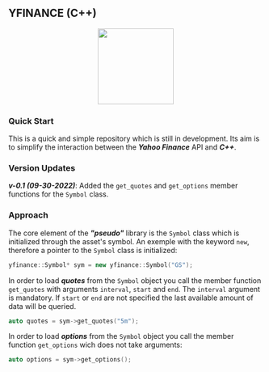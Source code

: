 ## YFINANCE (C++)

<p align="center">
  <img src="https://upload.wikimedia.org/wikipedia/commons/3/37/Yahoo_Finance_Logo_2019.png" width=150 />
</p>

### Quick Start
This is a quick and simple repository which is still in development. Its aim is to simplify the interaction between the **_Yahoo Finance_** API and **_C++_**. 

### Version Updates
**_v-0.1 (09-30-2022)_**:
Added the `get_quotes` and `get_options` member functions for the `Symbol` class. 

### Approach
The core element of the **_"pseudo"_** library is the `Symbol` class which is initialized through the asset's symbol. An exemple with the keyword `new`, therefore a pointer to the `Symbol` class is initialized:
```c++ 
yfinance::Symbol* sym = new yfinance::Symbol("GS");
```
In order to load **_quotes_** from the `Symbol` object you call the member function `get_quotes` with arguments `interval`, `start` and `end`. The `interval` argument is mandatory. If `start` or `end` are not specified the last available amount of data will be queried.
```c++ 
auto quotes = sym->get_quotes("5m");
```
In order to load **_options_** from the `Symbol` object you call the member function `get_options` wich does not take arguments:
```c++ 
auto options = sym->get_options();
```
